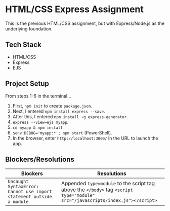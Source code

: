 # HTML/CSS Express Assignment
This is the previous HTML/CSS assignment, but with Express/Node.js as the underlying foundation.

## Tech Stack
- HTML/CSS
- Express
- EJS

## Project Setup
From steps 1-6 in the terminal...
1. First, `npm init` to create `package.json`.
2. Next, I entered `npm install express --save`.
3. After this, I entered `npm install -g express-generator`.
4. `express --view=ejs myapp`.
5. `cd myapp & npm install` 
6. `$env:DEBUG='myapp:*'; npm start` (PowerShell).
7. In the browser, enter `http://localhost:3000/` in the URL to launch the app. 

## Blockers/Resolutions
| Blockers    | Resolutions |
| ----------- | ----------- |
| `Uncaught SyntaxError: Cannot use import statement outside a module`  | Appended `type=module` to the script tag above the `</body>` tag `<script type="module" src="/javascripts/index.js"></script>` |